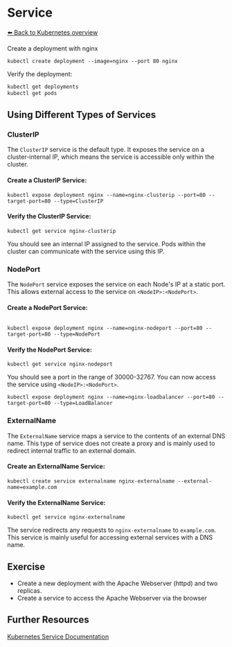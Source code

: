 # Service
[⬅️ Back to Kubernetes overview](README.md)

Create a deployment with nginx

```shell
kubectl create deployment --image=nginx --port 80 nginx 
```

Verify the deployment:
```sh
kubectl get deployments
kubectl get pods
```


## Using Different Types of Services

### ClusterIP

The `ClusterIP` service is the default type. It exposes the service on a cluster-internal IP, which means the service is accessible only within the cluster.


#### Create a ClusterIP Service:

```shell
kubectl expose deployment nginx --name=nginx-clusterip --port=80 --target-port=80 --type=ClusterIP
```

#### Verify the ClusterIP Service:

```shell
kubectl get service nginx-clusterip
```

You should see an internal IP assigned to the service. Pods within the cluster can communicate with the service using this IP.

### NodePort

The `NodePort` service exposes the service on each Node's IP at a static port. This allows external access to the service on `<NodeIP>:<NodePort>`.

#### Create a NodePort Service:

```shell

kubectl expose deployment nginx --name=nginx-nodeport --port=80 --target-port=80 --type=NodePort
```

#### Verify the NodePort Service:

```shell
kubectl get service nginx-nodeport
```

You should see a port in the range of 30000-32767. You can now access the service using `<NodeIP>:<NodePort>`.

```shell
kubectl expose deployment nginx --name=nginx-loadbalancer --port=80 --target-port=80 --type=LoadBalancer
```


###  ExternalName


The `ExternalName` service maps a service to the contents of an external DNS name. This type of service does not create a proxy and is mainly used to redirect internal traffic to an external domain.


#### Create an ExternalName Service:

```shell
kubectl create service externalname nginx-externalname --external-name=example.com
```

#### Verify the ExternalName Service:


```shell
kubectl get service nginx-externalname
```


The service redirects any requests to `nginx-externalname` to `example.com`. This service is mainly useful for accessing external services with a DNS name.


## Exercise 

* Create a new deployment with the Apache Webserver (httpd) and two replicas.
* Create a service to access the Apache Webserver via the browser


## Further Resources
[Kubernetes Service Documentation ](https://kubernetes.io/docs/concepts/services-networking/service/)